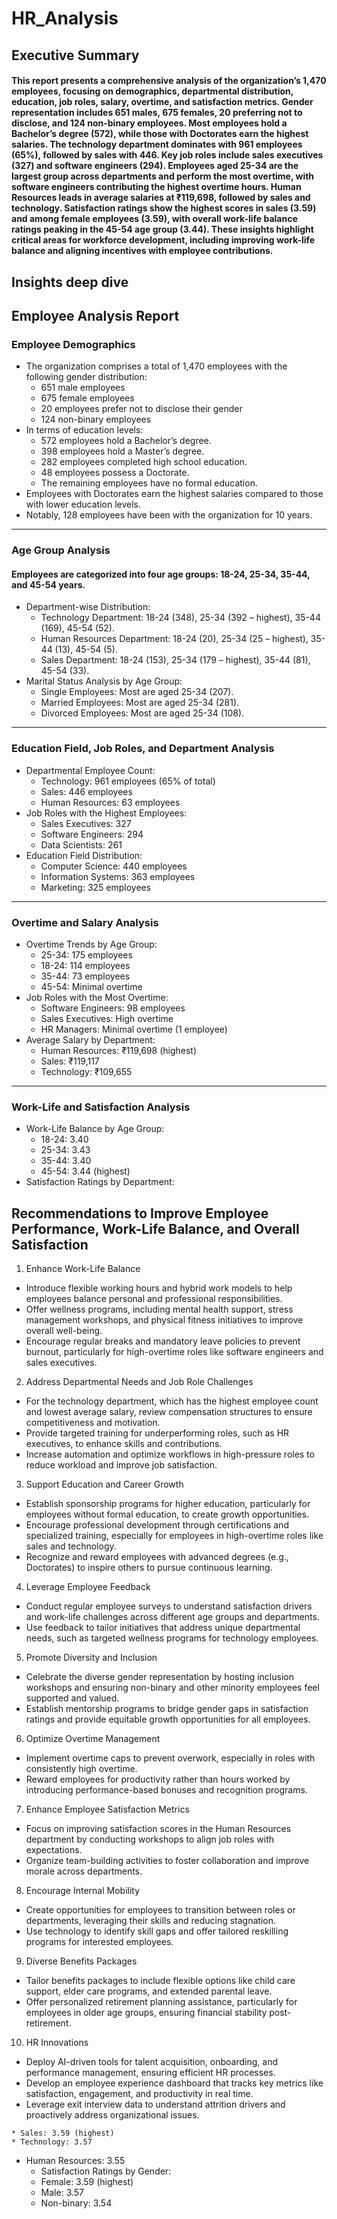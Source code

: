 # HR_Analysis
## Executive Summary
#### This report presents a comprehensive analysis of the organization’s 1,470 employees, focusing on demographics, departmental distribution, education, job roles, salary, overtime, and satisfaction metrics. Gender representation includes 651 males, 675 females, 20 preferring not to disclose, and 124 non-binary employees. Most employees hold a Bachelor’s degree (572), while those with Doctorates earn the highest salaries. The technology department dominates with 961 employees (65%), followed by sales with 446. Key job roles include sales executives (327) and software engineers (294). Employees aged 25-34 are the largest group across departments and perform the most overtime, with software engineers contributing the highest overtime hours. Human Resources leads in average salaries at ₹119,698, followed by sales and technology. Satisfaction ratings show the highest scores in sales (3.59) and among female employees (3.59), with overall work-life balance ratings peaking in the 45-54 age group (3.44). These insights highlight critical areas for workforce development, including improving work-life balance and aligning incentives with employee contributions.

## Insights deep dive

## Employee Analysis Report
### Employee Demographics
* The organization comprises a total of 1,470 employees with the following gender distribution:
  * 651 male employees
  * 675 female employees
  * 20 employees prefer not to disclose their gender
  * 124 non-binary employees
* In terms of education levels:
  *  572 employees hold a Bachelor’s degree.
  *	398 employees hold a Master’s degree.
  *	282 employees completed high school education.
  *	48 employees possess a Doctorate.
  *	The remaining employees have no formal education.
* Employees with Doctorates earn the highest salaries compared to those with lower education levels. 
* Notably, 128 employees have been with the organization for 10 years.
________________________________________
### Age Group Analysis
#### Employees are categorized into four age groups: 18-24, 25-34, 35-44, and 45-54 years.
* Department-wise Distribution:
   * Technology Department: 18-24 (348), 25-34 (392 – highest), 35-44 (169), 45-54 (52).
   * Human Resources Department: 18-24 (20), 25-34 (25 – highest), 35-44 (13), 45-54 (5).
   * Sales Department: 18-24 (153), 25-34 (179 – highest), 35-44 (81), 45-54 (33).
* Marital Status Analysis by Age Group:
   * Single Employees: Most are aged 25-34 (207).
   * Married Employees: Most are aged 25-34 (281).
   * Divorced Employees: Most are aged 25-34 (108).
________________________________________
### Education Field, Job Roles, and Department Analysis 
*	Departmental Employee Count:
    * Technology: 961 employees (65% of total)
	 * Sales: 446 employees
	 * Human Resources: 63 employees
* Job Roles with the Highest Employees:
	 * Sales Executives: 327
	 * Software Engineers: 294
	 * Data Scientists: 261
*	Education Field Distribution:
    * Computer Science: 440 employees
	 * Information Systems: 363 employees
	 * Marketing: 325 employees
________________________________________
### Overtime and Salary Analysis
*	Overtime Trends by Age Group:
    *	25-34: 175 employees
    *	18-24: 114 employees
    *	35-44: 73 employees
    *	45-54: Minimal overtime
*	Job Roles with the Most Overtime:
    *	Software Engineers: 98 employees
    *	Sales Executives: High overtime
    *	HR Managers: Minimal overtime (1 employee)
*	Average Salary by Department:
    *	Human Resources: ₹119,698 (highest)
    *	Sales: ₹119,117
    *	Technology: ₹109,655
________________________________________
### Work-Life and Satisfaction Analysis
* Work-Life Balance by Age Group:
    * 18-24: 3.40
    *  25-34: 3.43
    *	35-44: 3.40
    *	45-54: 3.44 (highest)
*	Satisfaction Ratings by Department:

## Recommendations to Improve Employee Performance, Work-Life Balance, and Overall Satisfaction
 1. Enhance Work-Life Balance
   * Introduce flexible working hours and hybrid work models to help employees balance personal and professional responsibilities.
   * Offer wellness programs, including mental health support, stress management workshops, and physical fitness initiatives to improve overall well-being.
   * Encourage regular breaks and mandatory leave policies to prevent burnout, particularly for high-overtime roles like software engineers and sales executives.
 2. Address Departmental Needs and Job Role Challenges
   * For the technology department, which has the highest employee count and lowest average salary, review compensation structures to ensure competitiveness and motivation.
   * Provide targeted training for underperforming roles, such as HR executives, to enhance skills and contributions.
   * Increase automation and optimize workflows in high-pressure roles to reduce workload and improve job satisfaction.
 3. Support Education and Career Growth
   * Establish sponsorship programs for higher education, particularly for employees without formal education, to create growth opportunities.
   * Encourage professional development through certifications and specialized training, especially for employees in high-overtime roles like sales and technology.
   * Recognize and reward employees with advanced degrees (e.g., Doctorates) to inspire others to pursue continuous learning.
 4. Leverage Employee Feedback
   * Conduct regular employee surveys to understand satisfaction drivers and work-life challenges across different age groups and departments.
   * Use feedback to tailor initiatives that address unique departmental needs, such as targeted wellness programs for technology employees.
 5. Promote Diversity and Inclusion
   * Celebrate the diverse gender representation by hosting inclusion workshops and ensuring non-binary and other minority employees feel supported and valued.
   * Establish mentorship programs to bridge gender gaps in satisfaction ratings and provide equitable growth opportunities for all employees.
 6. Optimize Overtime Management
   * Implement overtime caps to prevent overwork, especially in roles with consistently high overtime.
   * Reward employees for productivity rather than hours worked by introducing performance-based bonuses and recognition programs.
 7. Enhance Employee Satisfaction Metrics
   * Focus on improving satisfaction scores in the Human Resources department by conducting workshops to align job roles with expectations.
   * Organize team-building activities to foster collaboration and improve morale across departments.
 8. Encourage Internal Mobility
   * Create opportunities for employees to transition between roles or departments, leveraging their skills and reducing stagnation.
   * Use technology to identify skill gaps and offer tailored reskilling programs for interested employees.
 9. Diverse Benefits Packages
   * Tailor benefits packages to include flexible options like child care support, elder care programs, and extended parental leave.
   * Offer personalized retirement planning assistance, particularly for employees in older age groups, ensuring financial stability post-retirement.
 10. HR Innovations
   * Deploy AI-driven tools for talent acquisition, onboarding, and performance management, ensuring efficient HR processes.
   * Develop an employee experience dashboard that tracks key metrics like satisfaction, engagement, and productivity in real time.
   * Leverage exit interview data to understand attrition drivers and proactively address organizational issues.

     

    * Sales: 3.59 (highest)
    * Technology: 3.57
*	Human Resources: 3.55
    *	Satisfaction Ratings by Gender:
    *	Female: 3.59 (highest)
    *	Male: 3.57
    *	Non-binary: 3.54
